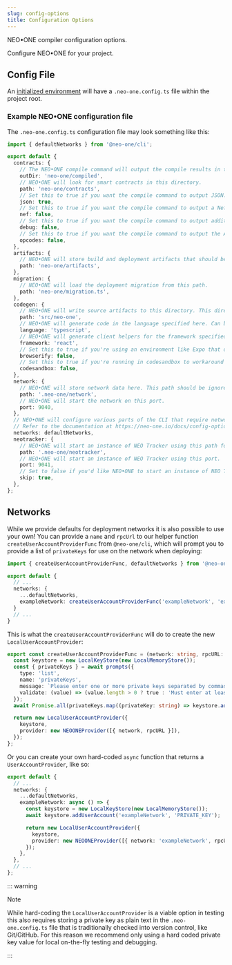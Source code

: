 ```yaml
---
slug: config-options
title: Configuration Options
---
```


NEO•ONE compiler configuration options.

Configure NEO•ONE for your project.

## Config File

An [initialized environment](https://neo-one.io/tutorial#Setup-for-the-Tutorial) will have a `.neo-one.config.ts` file within the project root.

### Example NEO•ONE configuration file

The `.neo-one.config.ts` configuration file may look something like this:

```typescript
import { defaultNetworks } from '@neo-one/cli';

export default {
  contracts: {
    // The NEO•ONE compile command will output the compile results in this directory.
    outDir: 'neo-one/compiled',
    // NEO•ONE will look for smart contracts in this directory.
    path: 'neo-one/contracts',
    // Set this to true if you want the compile command to output JSON.
    json: true,
    // Set this to true if you want the compile command to output a Nef (Neo Executable Format 3) file.
    nef: false,
    // Set this to true if you want the compile command to output additional debug information.
    debug: false,
    // Set this to true if you want the compile command to output the AVM in a human-readable format for debugging (requires debug: true).
    opcodes: false,
  },
  artifacts: {
    // NEO•ONE will store build and deployment artifacts that should be checked in to vcs in this directory.
    path: 'neo-one/artifacts',
  },
  migration: {
    // NEO•ONE will load the deployment migration from this path.
    path: 'neo-one/migration.ts',
  },
  codegen: {
    // NEO•ONE will write source artifacts to this directory. This directory should be committed.
    path: 'src/neo-one',
    // NEO•ONE will generate code in the language specified here. Can be one of 'javascript' or 'typescript'.
    language: 'typescript',
    // NEO•ONE will generate client helpers for the framework specified here. Can be one of 'react', 'angular', 'vue' or 'none'.
    framework: 'react',
    // Set this to true if you're using an environment like Expo that doesn't handle browserifying dependencies automatically.
    browserify: false,
    // Set this to true if you're running in codesandbox to workaround certain limitations of codesandbox.
    codesandbox: false,
  },
  network: {
    // NEO•ONE will store network data here. This path should be ignored by your vcs, e.g. by specifiying it in a .gitignore file.
    path: '.neo-one/network',
    // NEO•ONE will start the network on this port.
    port: 9040,
  },
  // NEO•ONE will configure various parts of the CLI that require network accounts using the value provided here, for example, when deploying contracts.
  // Refer to the documentation at https://neo-one.io/docs/config-options for more information.
  networks: defaultNetworks,
  neotracker: {
    // NEO•ONE will start an instance of NEO Tracker using this path for local data. This directory should not be committed.
    path: '.neo-one/neotracker',
    // NEO•ONE will start an instance of NEO Tracker using this port.
    port: 9041,
    // Set to false if you'd like NEO•ONE to start an instance of NEO Tracker when running 'neo-one build'. You will need @neotracker/core installed as a dependency for this to work.
    skip: true,
  },
};
```

## Networks

While we provide defaults for deployment networks it is also possible to use your own! You can provide a `name` and `rpcUrl` to our helper function `createUserAccountProviderFunc` from `@neo-one/cli`, which will prompt you to provide a list of `privateKeys` for use on the network when deploying:

```typescript
import { createUserAccountProviderFunc, defaultNetworks } from '@neo-one/cli';

export default {
  // ...
  networks: {
    ...defaultNetworks,
    exampleNetwork: createUserAccountProviderFunc('exampleNetwork', 'exampleRpcUrl.io/rpc');
  }
  // ...
}
```

This is what the `createUserAccountProviderFunc` will do to create the new `LocalUserAccountProvider`:

```typescript
export const createUserAccountProviderFunc = (network: string, rpcURL: string) => async () => {
  const keystore = new LocalKeyStore(new LocalMemoryStore());
  const { privateKeys } = await prompts({
    type: 'list',
    name: 'privateKeys',
    message: `Please enter one or more private keys separated by commas for use on the "${network}" network.`,
    validate: (value) => (value.length > 0 ? true : 'Must enter at least one private key.'),
  });
  await Promise.all(privateKeys.map((privateKey: string) => keystore.addUserAccount({ network, privateKey })));

  return new LocalUserAccountProvider({
    keystore,
    provider: new NEOONEProvider([{ network, rpcURL }]),
  });
};
```

Or you can create your own hard-coded `async` function that returns a `UserAccountProvider`, like so:

```typescript
export default {
  // ...
  networks: {
    ...defaultNetworks,
    exampleNetwork: async () => {
      const keystore = new LocalKeyStore(new LocalMemoryStore());
      await keystore.addUserAccount('exampleNetwork', 'PRIVATE_KEY');

      return new LocalUserAccountProvider({
        keystore,
        provider: new NEOONEProvider([{ network: 'exampleNetwork', rpcUrl: 'exampleRpcUrl.io/rpc' }]),
      });
    },
  },
  // ...
};
```

::: warning

Note

While hard-coding the `LocalUserAccountProvider` is a viable option in testing this also requires storing a private key as plain text in the `.neo-one.config.ts` file that is traditionally checked into version control, like Git/GitHub. For this reason we recommend only using a hard coded private key value for local on-the-fly testing and debugging.

:::

